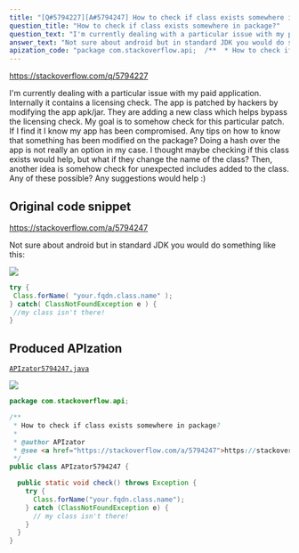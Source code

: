 ```yaml
---
title: "[Q#5794227][A#5794247] How to check if class exists somewhere in package?"
question_title: "How to check if class exists somewhere in package?"
question_text: "I'm currently dealing with a particular issue with my paid application.  Internally it contains a licensing check.  The app is patched by hackers by modifying the app apk/jar.  They are adding a new class which helps bypass the licensing check. My goal is to somehow check for this particular patch.  If I find it I know my app has been compromised. Any tips on how to know that something has been modified on the package?  Doing a hash over the app is not really an option in my case. I thought maybe checking if this class exists would help, but what if they change the name of the class? Then, another idea is somehow check for unexpected includes added to the class. Any of these possible? Any suggestions would help :)"
answer_text: "Not sure about android but in standard JDK you would do something like this:"
apization_code: "package com.stackoverflow.api;  /**  * How to check if class exists somewhere in package?  *  * @author APIzator  * @see <a href=\"https://stackoverflow.com/a/5794247\">https://stackoverflow.com/a/5794247</a>  */ public class APIzator5794247 {    public static void check() throws Exception {     try {       Class.forName(\"your.fqdn.class.name\");     } catch (ClassNotFoundException e) {       // my class isn't there!     }   } }"
---
```


https://stackoverflow.com/q/5794227

I&#x27;m currently dealing with a particular issue with my paid application.  Internally it contains a licensing check.  The app is patched by hackers by modifying the app apk/jar.  They are adding a new class which helps bypass the licensing check.
My goal is to somehow check for this particular patch.  If I find it I know my app has been compromised.
Any tips on how to know that something has been modified on the package?  Doing a hash over the app is not really an option in my case.
I thought maybe checking if this class exists would help, but what if they change the name of the class? Then, another idea is somehow check for unexpected includes added to the class.
Any of these possible? Any suggestions would help :)



## Original code snippet

https://stackoverflow.com/a/5794247

Not sure about android but in standard JDK you would do something like this:

<div class="code-logo"><img src="/stackoverflow.png" /></div>

```java
try {
 Class.forName( "your.fqdn.class.name" );
} catch( ClassNotFoundException e ) {
 //my class isn't there!
}
```

## Produced APIzation

[`APIzator5794247.java`](https://github.com/pasqualesalza/apization-temp-data/raw/master/search/APIzator5794247.java)

<div class="code-logo"><img src="/apizator.png" /></div>

```java
package com.stackoverflow.api;

/**
 * How to check if class exists somewhere in package?
 *
 * @author APIzator
 * @see <a href="https://stackoverflow.com/a/5794247">https://stackoverflow.com/a/5794247</a>
 */
public class APIzator5794247 {

  public static void check() throws Exception {
    try {
      Class.forName("your.fqdn.class.name");
    } catch (ClassNotFoundException e) {
      // my class isn't there!
    }
  }
}

```
